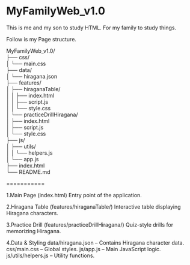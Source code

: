 # MyFamilyWeb_v1.0
This is me and my son to study HTML. For my family to study things.

Follow is my Page structure.

MyFamilyWeb_v1.0/  
├── css/  
│   └── main.css  
├── data/  
│   └── hiragana.json  
├── features/  
│   ├── hiraganaTable/  
│   │   ├── index.html  
│   │   ├── script.js  
│   │   └── style.css  
│   └── practiceDrillHiragana/  
│       ├── index.html  
│       ├── script.js  
│       └── style.css  
├── js/  
│   ├── utils/  
│   │   └── helpers.js  
│   └── app.js  
├── index.html  
└── README.md  

===========

1.Main Page (index.html)
Entry point of the application.

2.Hiragana Table (features/hiraganaTable/)
Interactive table displaying Hiragana characters.

3.Practice Drill (features/practiceDrillHiragana/)
Quiz-style drills for memorizing Hiragana.

4.Data & Styling
data/hiragana.json – Contains Hiragana character data.
css/main.css – Global styles.
js/app.js – Main JavaScript logic.
js/utils/helpers.js – Utility functions.
